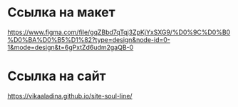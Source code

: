 # Ссылка на макет
https://www.figma.com/file/gqZBbd7qTqj3ZpKjYxSXG9/%D0%9C%D0%B0%D0%BA%D0%B5%D1%82?type=design&node-id=0-1&mode=design&t=6gPxtZd6udm2gaQB-0
# Ссылка на сайт
https://vikaaladina.github.io/site-soul-line/
